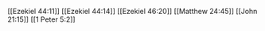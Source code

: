 [[Ezekiel 44:11]]
[[Ezekiel 44:14]]
[[Ezekiel 46:20]]
[[Matthew 24:45]]
[[John 21:15]]
[[1 Peter 5:2]]
